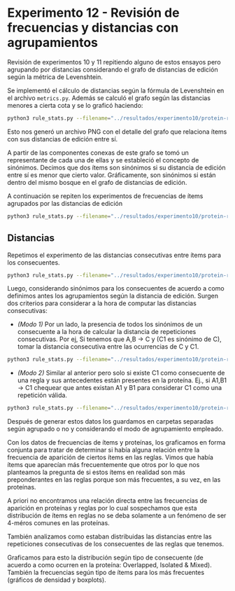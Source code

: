 # Experimento 12 - Revisión de frecuencias y distancias con agrupamientos

Revisión de experimentos 10 y 11 repitiendo alguno de estos ensayos pero 
agrupando por distancias considerando el grafo de distancias de edición 
según la métrica de Levenshtein.

Se implementó el cálculo de distancias según la fórmula de Levenshtein 
en el archivo ```metrics.py```. Además se calculó el grafo según las 
distancias menores a cierta cota y se lo graficó haciendo:

```bash
python3 rule_stats.py --filename="../resultados/experimento10/protein-rules-test.db" --mode="graph-distances" --edt=2
```

Esto nos generó un archivo PNG con el detalle del grafo que relaciona ítems 
con sus distancias de edición entre sí.

A partir de las componentes conexas de este grafo se tomó un representante de 
cada una de ellas y se estableció el concepto de sinónimos. Decimos que dos 
ítems son sinónimos si su distancia de edición entre sí es menor que cierto 
valor. Gráficamente, son sinónimos si están dentro del mismo bosque en el 
grafo de distancias de edición.

A continuación se repiten los experimentos de frecuencias de ítems 
agrupados por las distancias de edición

```bash
python3 rule_stats.py --filename="../resultados/experimento10/protein-rules-test.db" --mode="freq" --ged=1
```

## Distancias

Repetimos el experimento de las distancias consecutivas entre ítems para los consecuentes.

```bash
python3 rule_stats.py --filename="../resultados/experimento10/protein-rules-test.db" --mode="distances"
```

Luego, considerando sinónimos para los consecuentes de acuerdo a como definimos antes
los agrupamientos según la distancia de edición. Surgen dos criterios para considerar
a la hora de computar las distancias consecutivas:

- *(Modo 1)* Por un lado, la presencia de todos los sinónimos de un consecuente a la hora 
de calcular la distancia de repeticiones consecutivas. 
Por ej, Si tenemos que A,B -> C y (C1 es sinónimo de C), tomar la distancia consecutiva entre las
ocurrencias de C y C1.

```bash
python3 rule_stats.py --filename="../resultados/experimento10/protein-rules-test.db" --mode="distances" --ged=1 --groupingmode=1
```

- *(Modo 2)* Similar al anterior pero solo si existe C1 como consecuente de una regla y sus antecedentes 
están presentes en la proteína. Ej., si A1,B1 -> C1 chequear que antes existan A1 y B1 para
considerar C1 como una repetición válida.

```bash
python3 rule_stats.py --filename="../resultados/experimento10/protein-rules-test.db" --mode="distances" --ged=1 --groupingmode=2
```

Después de generar estos datos los guardamos en carpetas separadas según agrupado o no
y considerando el modo de agrupamiento empleado.

Con los datos de frecuencias de ítems y proteínas, los graficamos en forma conjunta
para tratar de determinar si había alguna relación entre la frecuencia de aparición
de ciertos ítems en las reglas. Vimos que había ítems que aparecían más frecuentemente
que otros por lo que nos planteamos la pregunta de si estos ítems en realidad son
más preponderantes en las reglas porque son más frecuentes, a su vez, en las proteínas.

A priori no encontramos una relación directa entre las frecuencias de aparición 
en proteínas y reglas por lo cual sospechamos que esta distribución de ítems
en reglas no se deba solamente a un fenómeno de ser 4-méros comunes en las proteínas.

También analizamos como estaban distribuidas las distancias entre las repeticiones
consecutivas de los consecuentes de las reglas que tenemos.

Graficamos para esto la distribución según tipo de consecuente (de acuerdo a como
ocurren en la proteína: Overlapped, Isolated & Mixed). También la frecuencias
según tipo de ítems para los más frecuentes (gráficos de densidad y boxplots).